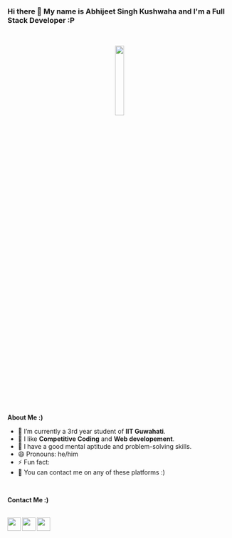 ### Hi there 👋 My name is Abhijeet Singh Kushwaha and I'm a Full Stack Developer :P
<br />
<p align="center">
<img width="20%" src="https://png.pngtree.com/png-vector/20191027/ourmid/pngtree-programmer-woman-vector-programmer-workspace-working-on-internet-using-laptop-cartoon-png-image_1887006.jpg"/>
</p>


                                                                                                      
<br />

                                                                                                       
**About Me :)**

- 🔭 I’m currently a 3rd year student of **IIT Guwahati**. 
- 🌱 I like **Competitive Coding** and **Web developement**.
- 👯 I have a good mental aptitude and problem-solving skills.
- 😄 Pronouns: he/him
- ⚡ Fun fact: 
- 💬 You can contact me on any of these platforms :)

<br />

**Contact Me :)**

<br />
<a href="https://www.linkedin.com/in/abhijeet-kushwaha-36565a209/">
  <img align="left"  width="30px" src="https://cdn.jsdelivr.net/npm/simple-icons@v3/icons/linkedin.svg" />
</a>

<a href="https://www.facebook.com/abhijeet.kushwaha.9081">
  <img align="left" width="30px" src="https://cdn.jsdelivr.net/npm/simple-icons@v3/icons/facebook.svg" />
</a>
<a href="mailto:abhijeetkushwaha208001@gmail.com? subject="">
  <img align="left" width="30px" src="https://cdn.jsdelivr.net/npm/simple-icons@3.13.0/icons/gmail.svg" />
</a>

